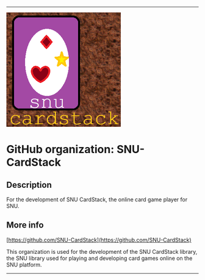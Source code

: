 
***

![SNUCardStack_FaviconVersionA.png failed to load. The file may be missing or corrupt. Check the file path for errors first.](/AdditionalInfo/1/SNU-CardStack/SNUCardStack_FaviconVersionA.png)

# GitHub organization: SNU-CardStack

## Description

For the development of SNU CardStack, the online card game player for SNU.

## More info

[https://github.com/SNU-CardStack](https://github.com/SNU-CardStack)

This organization is used for the development of the SNU CardStack library, the SNU library used for playing and developing card games online on the SNU platform.

***
